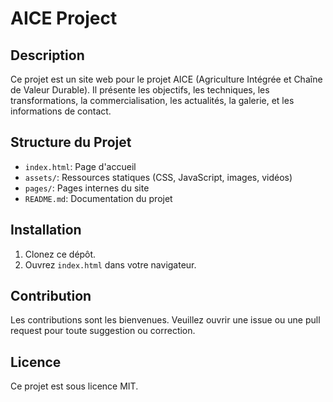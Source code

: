 # AICE Project

## Description
Ce projet est un site web pour le projet AICE (Agriculture Intégrée et Chaîne de Valeur Durable). Il présente les objectifs, les techniques, les transformations, la commercialisation, les actualités, la galerie, et les informations de contact.

## Structure du Projet
- `index.html`: Page d'accueil
- `assets/`: Ressources statiques (CSS, JavaScript, images, vidéos)
- `pages/`: Pages internes du site
- `README.md`: Documentation du projet

## Installation
1. Clonez ce dépôt.
2. Ouvrez `index.html` dans votre navigateur.

## Contribution
Les contributions sont les bienvenues. Veuillez ouvrir une issue ou une pull request pour toute suggestion ou correction.

## Licence
Ce projet est sous licence MIT.
